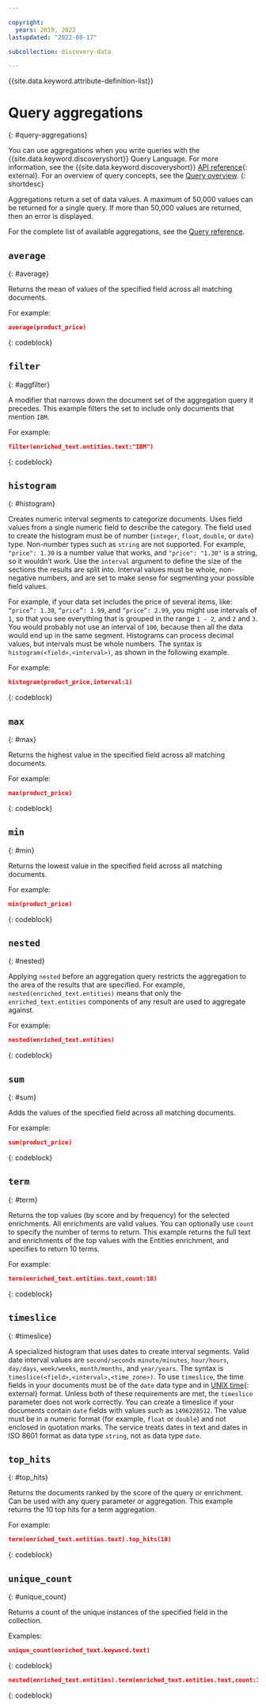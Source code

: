 ```yaml
---

copyright:
  years: 2019, 2022
lastupdated: "2022-08-17"

subcollection: discovery-data

---
```


{{site.data.keyword.attribute-definition-list}}

# Query aggregations
{: #query-aggregations}

You can use aggregations when you write queries with the {{site.data.keyword.discoveryshort}} Query Language. For more information, see the {{site.data.keyword.discoveryshort}} [API reference](https://{DomainName}/apidocs/discovery-data#query){: external}. For an overview of query concepts, see the [Query overview](/docs/discovery-data?topic=discovery-data-query-concepts).
{: shortdesc}

Aggregations return a set of data values. A maximum of 50,000 values can be returned for a single query. If more than 50,000 values are returned, then an error is displayed.

For the complete list of available aggregations, see the [Query reference](/docs/discovery-data?topic=discovery-data-query-reference#aggregations).

## `average`
{: #average}

Returns the mean of values of the specified field across all matching documents.

For example:

```json
average(product_price)
```
{: codeblock}

## `filter`
{: #aggfilter}

A modifier that narrows down the document set of the aggregation query it precedes. This example filters the set to include only documents that mention `IBM`.

For example:

```json
filter(enriched_text.entities.text:"IBM")
```
{: codeblock}

## `histogram`
{: #histogram}

Creates numeric interval segments to categorize documents. Uses field values from a single numeric field to describe the category. The field used to create the histogram must be of number (`integer`, `float`, `double`, or `date`) type. Non-number types such as `string` are not supported. For example, `"price": 1.30` is a number value that works, and `"price": "1.30"` is a string, so it wouldn’t work. Use the `interval` argument to define the size of the sections the results are split into. Interval values must be whole, non-negative numbers, and are set to make sense for segmenting your possible field values.

For example, if your data set includes the price of several items, like: `“price”: 1.30`, `“price”: 1.99`, and `“price”: 2.99`, you might use intervals of `1`, so that you see everything that is grouped in the range `1 - 2`, and `2` and `3`. You would probably not use an interval of `100`, because then all the data would end up in the same segment. Histograms can process decimal values, but intervals must be whole numbers. The syntax is `histogram(<field>,<interval>)`, as shown in the following example.

For example:

```json
histogram(product_price,interval:1)
```
{: codeblock}

## `max`
{: #max}

Returns the highest value in the specified field across all matching documents.

For example:

```json
max(product_price)
```
{: codeblock}

## `min`
{: #min}

Returns the lowest value in the specified field across all matching documents.

For example:

```json
min(product_price)
```
{: codeblock}

## `nested`
{: #nested}

Applying `nested` before an aggregation query restricts the aggregation to the area of the results that are specified. For example, `nested(enriched_text.entities)` means that only the `enriched_text.entities` components of any result are used to aggregate against.

For example:

```json
nested(enriched_text.entities)
```
{: codeblock}

## `sum`
{: #sum}

Adds the values of the specified field across all matching documents.

For example:

```json
sum(product_price)
```
{: codeblock}

## `term`
{: #term}

Returns the top values (by score and by frequency) for the selected enrichments. All enrichments are valid values. You can optionally use `count` to specify the number of terms to return. This example returns the full text and enrichments of the top values with the Entities enrichment, and specifies to return 10 terms.

For example:

```json
term(enriched_text.entities.text,count:10)
```
{: codeblock}

## `timeslice`
{: #timeslice}

A specialized histogram that uses dates to create interval segments. Valid date interval values are `second/seconds` `minute/minutes`, `hour/hours`, `day/days`, `week/weeks`, `month/months`, and `year/years`. The syntax is `timeslice(<field>,<interval>,<time_zone>)`. To use `timeslice`, the time fields in your documents must be of the `date` data type and in [UNIX time](https://en.wikipedia.org/wiki/Unix_time){: external} format. Unless both of these requirements are met, the `timeslice` parameter does not work correctly. You can create a timeslice if your documents contain `date` fields with values such as `1496228512`. The value must be in a numeric format (for example, `float` or `double`) and not enclosed in quotation marks. The service treats dates in text and dates in ISO 8601 format as data type `string`, not as data type `date`.

## `top_hits`
{: #top_hits}

Returns the documents ranked by the score of the query or enrichment. Can be used with any query parameter or aggregation. This example returns the 10 top hits for a term aggregation.

For example:

```json
term(enriched_text.entities.text).top_hits(10)
```
{: codeblock}

## `unique_count`
{: #unique_count}

Returns a count of the unique instances of the specified field in the collection.

Examples:

```json
unique_count(enriched_text.keyword.text)
```
{: codeblock}

```json
nested(enriched_text.entities).term(enriched_text.entities.text,count:3).unique_count(enriched_text.entities.type)
```
{: codeblock}

